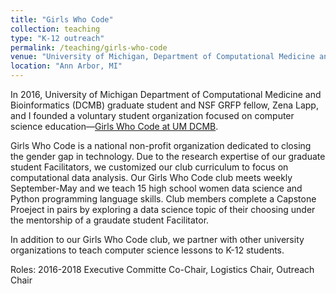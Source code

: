 ```yaml
---
title: "Girls Who Code"
collection: teaching
type: "K-12 outreach"
permalink: /teaching/girls-who-code
venue: "University of Michigan, Department of Computational Medicine and Bioinformatics"
location: "Ann Arbor, MI"
---
```


In 2016, University of Michigan Department of Computational Medicine and Bioinformatics (DCMB) graduate student and NSF GRFP fellow, Zena Lapp, and I founded a voluntary student organization focused on computer science education—[Girls Who Code at UM DCMB](http://umich.edu/~girlswc).

Girls Who Code is a national non-profit organization dedicated to closing the gender gap in technology. Due to the research expertise of our graduate student Facilitators, we customized our club curriculum to focus on computational data analysis. Our Girls Who Code club meets weekly September-May and we teach 15 high school women data science and Python programming language skills. Club members complete a Capstone Proeject in pairs by exploring a data science topic of their choosing under the mentorship of a graudate student Facilitator.

In addition to our Girls Who Code club, we partner with other university organizations to teach computer science lessons to K-12 students.

Roles:
2016-2018 Executive Committe Co-Chair, Logistics Chair, Outreach Chair



